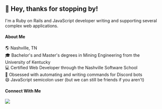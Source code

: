 ## 👋 Hey, thanks for stopping by!

I'm a Ruby on Rails and JavaScript developer writing and supporting several complex web applications.

#### About Me

🌎 Nashville, TN </br>
🎓 Bachelor's and Master's degrees in Mining Engineering from the University of Kentucky </br>
💻 Certified Web Developer through the Nashville Software School </br>
🤖 Obsessed with automating and writing commands for Discord bots </br>
😄 JavaScript semicolon user (but we can still be friends if you aren't)

#### Connect With Me

<a href="https://linkedin.com/in/brendan-mccray"><img src="https://img.shields.io/badge/linkedin-%230077B5.svg?style=for-the-badge&logo=linkedin&logoColor=white">
